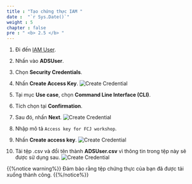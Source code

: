 ```yaml
---
title : "Tạo chứng thực IAM "
date :  "`r Sys.Date()`" 
weight : 5
chapter : false
pre : " <b> 2.5 </b> "
---
```


1. Đi đến [IAM User](https://us-east-1.console.aws.amazon.com/iam/home?region=us-west-2#/users).
2. Nhấn vào **ADSUser**.
3. Chọn **Security Credentials**.
4. Nhấn **Create Access Key**.
![Create Credential](../../../images/2.prerequires/2.5createcredential/2.5.1createcredential.png?width=90pc)

5. Tại mục **Use case**, chọn **Command Line Interface (CLI)**.
6. Tích chọn tại **Confirmation**.
7. Sau đó, nhấn **Next**.
![Create Credential](../../../images/2.prerequires/2.5createcredential/2.5.2createcredential.png?width=90pc)

8. Nhập mô tả ```Access key for FCJ workshop```.
9. Nhấn **Create access key**.
![Create Credential](../../../images/2.prerequires/2.5createcredential/2.5.3createcredential.png?width=90pc)

10. Tải tệp .csv và đổi tên thành **ADSUser.csv** vì thông tin trong tệp này sẽ được sử dụng sau.
![Create Credential](../../../images/2.prerequires/2.5createcredential/2.5.4createcredential.png?width=90pc)

 {{%notice warning%}}
Đảm bảo rằng tệp chứng thực của bạn đã được tải xuống thành công.
{{%/notice%}}
